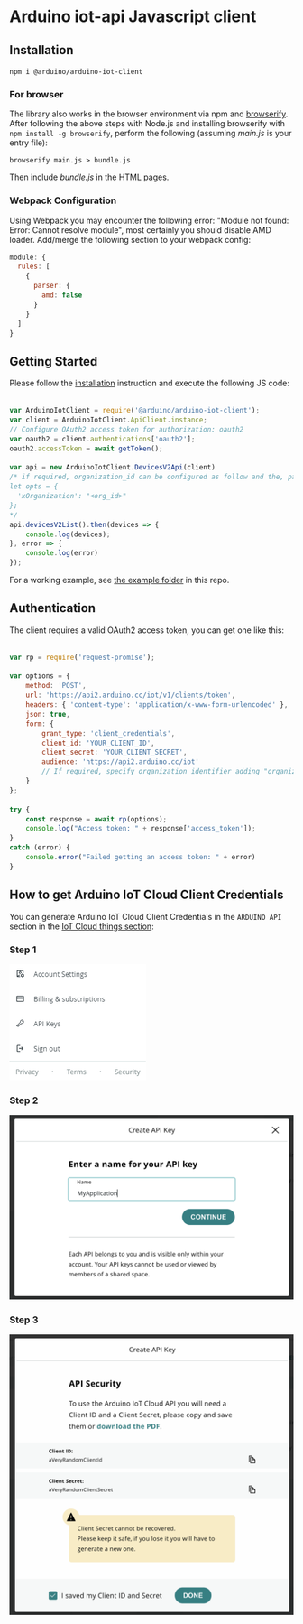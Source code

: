 # Arduino iot-api Javascript client

## Installation

```shell
npm i @arduino/arduino-iot-client
```


### For browser

The library also works in the browser environment via npm and [browserify](http://browserify.org/). After following
the above steps with Node.js and installing browserify with `npm install -g browserify`,
perform the following (assuming *main.js* is your entry file):

```shell
browserify main.js > bundle.js
```

Then include *bundle.js* in the HTML pages.

### Webpack Configuration

Using Webpack you may encounter the following error: "Module not found: Error:
Cannot resolve module", most certainly you should disable AMD loader. Add/merge
the following section to your webpack config:

```javascript
module: {
  rules: [
    {
      parser: {
        amd: false
      }
    }
  ]
}
```

## Getting Started

Please follow the [installation](#installation) instruction and execute the following JS code:

```javascript

var ArduinoIotClient = require('@arduino/arduino-iot-client');
var client = ArduinoIotClient.ApiClient.instance;
// Configure OAuth2 access token for authorization: oauth2
var oauth2 = client.authentications['oauth2'];
oauth2.accessToken = await getToken();
    
var api = new ArduinoIotClient.DevicesV2Api(client)
/* if required, organization_id can be configured as follow and the, pass opts var to function.
let opts = {
  'xOrganization': "<org_id>"
};
*/
api.devicesV2List().then(devices => {
    console.log(devices);
}, error => {
    console.log(error)
});
```

For a working example, see [the example folder](https://github.com/arduino/iot-client-js/tree/master/example) in this repo.

## Authentication

The client requires a valid OAuth2 access token, you can get one like this:

```javascript

var rp = require('request-promise');

var options = {
    method: 'POST',
    url: 'https://api2.arduino.cc/iot/v1/clients/token',
    headers: { 'content-type': 'application/x-www-form-urlencoded' },
    json: true,
    form: {
        grant_type: 'client_credentials',
        client_id: 'YOUR_CLIENT_ID',
        client_secret: 'YOUR_CLIENT_SECRET',
        audience: 'https://api2.arduino.cc/iot'
        // If required, specify organization identifier adding "organization_id: '<org_id>'" in form.
    }
};

try {
    const response = await rp(options);
    console.log("Access token: " + response['access_token']);
}
catch (error) {
    console.error("Failed getting an access token: " + error)
}
```

## How to get Arduino IoT Cloud Client Credentials

You can generate Arduino IoT Cloud Client Credentials in the `ARDUINO API` section in the [IoT Cloud things section](https://create.arduino.cc/iot/things):

### Step 1

![IoT Cloud Site](https://github.com/arduino/iot-client-js/blob/master/img/selection_1.png?raw=true)

### Step 2

![IoT Cloud Site](https://github.com/arduino/iot-client-js/blob/master/img/selection_2.png?raw=true)

### Step 3

![IoT Cloud Site](https://github.com/arduino/iot-client-js/blob/master/img/selection_3.png?raw=true)